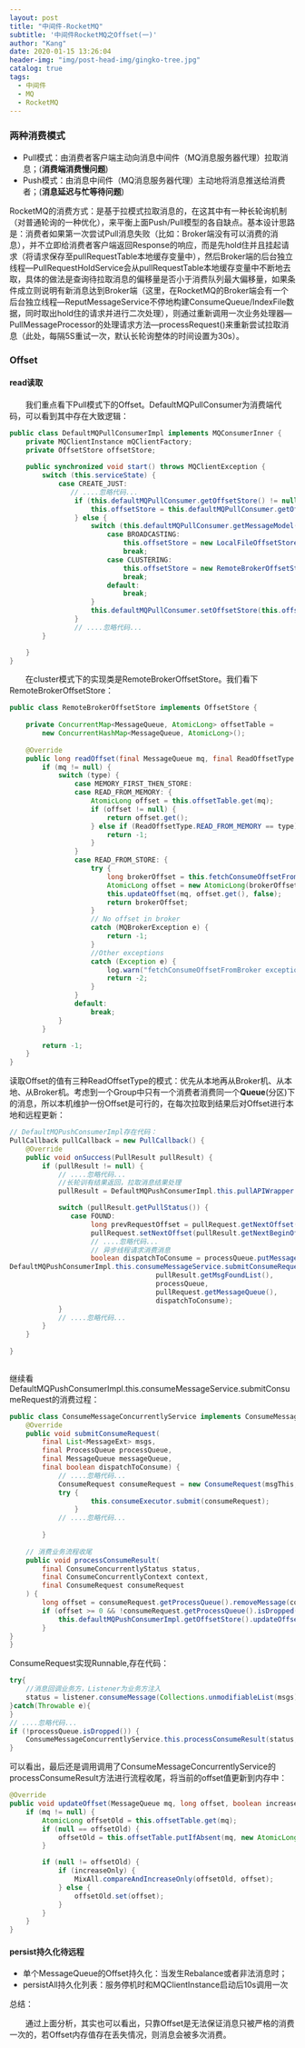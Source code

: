 ```yaml
---
layout: post
title: "中间件-RocketMQ"
subtitle: '中间件RocketMQ之Offset(一)'
author: "Kang"
date: 2020-01-15 13:26:04
header-img: "img/post-head-img/gingko-tree.jpg"
catalog: true
tags:
  - 中间件
  - MQ
  - RocketMQ
---
```

### 两种消费模式
- Pull模式：由消费者客户端主动向消息中间件（MQ消息服务器代理）拉取消息；(**消费端消费慢问题**)
- Push模式：由消息中间件（MQ消息服务器代理）主动地将消息推送给消费者；(**消息延迟与忙等待问题**)

RocketMQ的消费方式：是基于拉模式拉取消息的，在这其中有一种长轮询机制（对普通轮询的一种优化），来平衡上面Push/Pull模型的各自缺点。基本设计思路是：消费者如果第一次尝试Pull消息失败（比如：Broker端没有可以消费的消息），并不立即给消费者客户端返回Response的响应，而是先hold住并且挂起请求（将请求保存至pullRequestTable本地缓存变量中），然后Broker端的后台独立线程—PullRequestHoldService会从pullRequestTable本地缓存变量中不断地去取，具体的做法是查询待拉取消息的偏移量是否小于消费队列最大偏移量，如果条件成立则说明有新消息达到Broker端（这里，在RocketMQ的Broker端会有一个后台独立线程—ReputMessageService不停地构建ConsumeQueue/IndexFile数据，同时取出hold住的请求并进行二次处理），则通过重新调用一次业务处理器—PullMessageProcessor的处理请求方法—processRequest()来重新尝试拉取消息（此处，每隔5S重试一次，默认长轮询整体的时间设置为30s）。



### Offset

#### read读取

&emsp;&emsp;我们重点看下Pull模式下的Offset。DefaultMQPullConsumer为消费端代码，可以看到其中存在大致逻辑：

```java
public class DefaultMQPullConsumerImpl implements MQConsumerInner {
    private MQClientInstance mQClientFactory;
    private OffsetStore offsetStore;
    
    public synchronized void start() throws MQClientException {
        switch (this.serviceState) {
            case CREATE_JUST:
               // ....忽略代码...
                if (this.defaultMQPullConsumer.getOffsetStore() != null) {
                    this.offsetStore = this.defaultMQPullConsumer.getOffsetStore();
                } else {
                    switch (this.defaultMQPullConsumer.getMessageModel()) {
                        case BROADCASTING:
                            this.offsetStore = new LocalFileOffsetStore(this.mQClientFactory, this.defaultMQPullConsumer.getConsumerGroup());
                            break;
                        case CLUSTERING:
                            this.offsetStore = new RemoteBrokerOffsetStore(this.mQClientFactory, this.defaultMQPullConsumer.getConsumerGroup());
                            break;
                        default:
                            break;
                    }
                    this.defaultMQPullConsumer.setOffsetStore(this.offsetStore);
                }
				// ....忽略代码...
        }

    }
}
```

&emsp;&emsp;在cluster模式下的实现类是RemoteBrokerOffsetStore。我们看下RemoteBrokerOffsetStore：

```java
public class RemoteBrokerOffsetStore implements OffsetStore {
    
    private ConcurrentMap<MessageQueue, AtomicLong> offsetTable =
        new ConcurrentHashMap<MessageQueue, AtomicLong>();
    
    @Override
    public long readOffset(final MessageQueue mq, final ReadOffsetType type) {
        if (mq != null) {
            switch (type) {
                case MEMORY_FIRST_THEN_STORE:
                case READ_FROM_MEMORY: {
                    AtomicLong offset = this.offsetTable.get(mq);
                    if (offset != null) {
                        return offset.get();
                    } else if (ReadOffsetType.READ_FROM_MEMORY == type) {
                        return -1;
                    }
                }
                case READ_FROM_STORE: {
                    try {
                        long brokerOffset = this.fetchConsumeOffsetFromBroker(mq);
                        AtomicLong offset = new AtomicLong(brokerOffset);
                        this.updateOffset(mq, offset.get(), false);
                        return brokerOffset;
                    }
                    // No offset in broker
                    catch (MQBrokerException e) {
                        return -1;
                    }
                    //Other exceptions
                    catch (Exception e) {
                        log.warn("fetchConsumeOffsetFromBroker exception, " + mq, e);
                        return -2;
                    }
                }
                default:
                    break;
            }
        }

        return -1;
    }
}
```

读取Offset的值有三种ReadOffsetType的模式：优先从本地再从Broker机、从本地、从Broker机。考虑到一个Group中只有一个消费者消费同一个**Queue**(分区)下的消息，所以本机维护一份Offset是可行的，在每次拉取到结果后对Offset进行本地和远程更新：

```java
// DefaultMQPushConsumerImpl存在代码：
PullCallback pullCallback = new PullCallback() {
    @Override
    public void onSuccess(PullResult pullResult) {
		if (pullResult != null) {
            // ....忽略代码...
            //长轮训有结果返回，拉取消息结果处理
            pullResult = DefaultMQPushConsumerImpl.this.pullAPIWrapper.processPullResult(pullRequest.getMessageQueue(), pullResult,subscriptionData);

            switch (pullResult.getPullStatus()) {
               case FOUND:
                    long prevRequestOffset = pullRequest.getNextOffset();
                    pullRequest.setNextOffset(pullResult.getNextBeginOffset());
                    // ....忽略代码...
                    // 异步线程请求消费消息
                    boolean dispatchToConsume = processQueue.putMessage(pullResult.getMsgFoundList());
DefaultMQPushConsumerImpl.this.consumeMessageService.submitConsumeRequest(
                                    pullResult.getMsgFoundList(),
                                    processQueue,
                                    pullRequest.getMessageQueue(),
                                    dispatchToConsume);
            }
            // ....忽略代码...
        }
    }
    
}
    
```

继续看DefaultMQPushConsumerImpl.this.consumeMessageService.submitConsumeRequest的消费过程：

```java
public class ConsumeMessageConcurrentlyService implements ConsumeMessageService {
    @Override
    public void submitConsumeRequest(
        final List<MessageExt> msgs,
        final ProcessQueue processQueue,
        final MessageQueue messageQueue,
        final boolean dispatchToConsume) {
            // ....忽略代码...
        	ConsumeRequest consumeRequest = new ConsumeRequest(msgThis, processQueue, messageQueue);
        	try {
                    this.consumeExecutor.submit(consumeRequest);
                }
        	// ....忽略代码...
            
        }
    
    // 消费业务流程收尾
    public void processConsumeResult(
        final ConsumeConcurrentlyStatus status,
        final ConsumeConcurrentlyContext context,
        final ConsumeRequest consumeRequest
    ) {
        long offset = consumeRequest.getProcessQueue().removeMessage(consumeRequest.getMsgs());
        if (offset >= 0 && !consumeRequest.getProcessQueue().isDropped()) {
            this.defaultMQPushConsumerImpl.getOffsetStore().updateOffset(consumeRequest.getMessageQueue(), offset, true);
        }
}
}
```

ConsumeRequest实现Runnable,存在代码：

```java
try{
    //消息回调业务方，Listener为业务方注入
    status = listener.consumeMessage(Collections.unmodifiableList(msgs), context);
}catch(Throwable e){
}
// ....忽略代码...
if (!processQueue.isDropped()) {
    ConsumeMessageConcurrentlyService.this.processConsumeResult(status, context, this);
}
```

可以看出，最后还是调用调用了ConsumeMessageConcurrentlyService的processConsumeResult方法进行流程收尾，将当前的offset值更新到内存中：

```java
@Override
public void updateOffset(MessageQueue mq, long offset, boolean increaseOnly) {
    if (mq != null) {
        AtomicLong offsetOld = this.offsetTable.get(mq);
        if (null == offsetOld) {
            offsetOld = this.offsetTable.putIfAbsent(mq, new AtomicLong(offset));
        }

        if (null != offsetOld) {
            if (increaseOnly) {
                MixAll.compareAndIncreaseOnly(offsetOld, offset);
            } else {
                offsetOld.set(offset);
            }
        }
    }
}
```



#### persist持久化待远程

- 单个MessageQueue的Offset持久化：当发生Rebalance或者非法消息时；
- persistAll持久化列表：服务停机时和MQClientInstance启动后10s调用一次



总结：

&emsp;&emsp;通过上面分析，其实也可以看出，只靠Offset是无法保证消息只被严格的消费一次的，若Offset内存值存在丢失情况，则消息会被多次消费。

